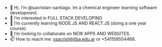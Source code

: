 - 👋 Hi, I’m @sacristan-santiago. Im a chemical engineer learning software development.
- 👀 I’m interested in FULL STACK DEVELOPING
- 🌱 I’m currently learning NODE.JS AND REACT.JS (doing a one year course).
- 💞️ I’m looking to collaborate on NEW APPS AND WEBSITES.
- 📫 How to reach me: ssacrist@itba.edu.ar or +541159554468.

